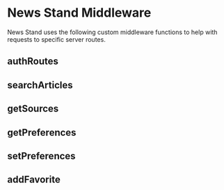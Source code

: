 # News Stand Middleware #

News Stand uses the following custom middleware functions to help with requests to specific server routes.

## authRoutes ##

## searchArticles ##

## getSources ##

## getPreferences ##

## setPreferences ##

## addFavorite ##
